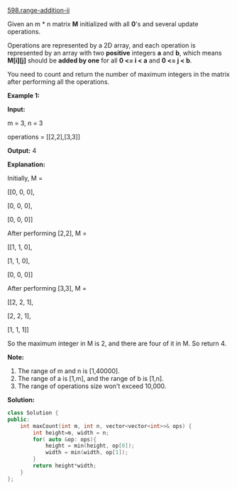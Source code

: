 [598.range-addition-ii](https://leetcode.com/problems/range-addition-ii/)  

Given an m \* n matrix **M** initialized with all **0**'s and several update operations.

Operations are represented by a 2D array, and each operation is represented by an array with two **positive** integers **a** and **b**, which means **M\[i\]\[j\]** should be **added by one** for all **0 <= i < a** and **0 <= j < b**.

You need to count and return the number of maximum integers in the matrix after performing all the operations.

**Example 1:**  

  
**Input:** 
  
m = 3, n = 3
  
operations = \[\[2,2\],\[3,3\]\]
  
**Output:** 4
  
**Explanation:** 
  
Initially, M = 
  
\[\[0, 0, 0\],
  
 \[0, 0, 0\],
  
 \[0, 0, 0\]\]
  

  
After performing \[2,2\], M = 
  
\[\[1, 1, 0\],
  
 \[1, 1, 0\],
  
 \[0, 0, 0\]\]
  

  
After performing \[3,3\], M = 
  
\[\[2, 2, 1\],
  
 \[2, 2, 1\],
  
 \[1, 1, 1\]\]
  

  
So the maximum integer in M is 2, and there are four of it in M. So return 4.
  

**Note:**  

1.  The range of m and n is \[1,40000\].
2.  The range of a is \[1,m\], and the range of b is \[1,n\].
3.  The range of operations size won't exceed 10,000.  



**Solution:**  

```cpp
class Solution {
public:
    int maxCount(int m, int n, vector<vector<int>>& ops) {
        int height=m, width = n;
        for( auto &op: ops){
            height = min(height, op[0]);
            width = min(width, op[1]);
        }
        return height*width;
    }
};
```
      